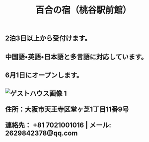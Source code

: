 
<body>
    <header>
        <h1>百合の宿（桃谷駅前館）</h1>
    </header>
<h2>2泊3日以上から受付けます。<h2>
<h2>中国語•英語•日本語と多言語に対応しています。<h2>
<h2>6月1日にオープンします。<h2>
<div class="image-gallery">
    <img src="https://imgur.com/tQdpZsU" alt="ゲストハウス画像 1">
<p>住所：大阪市天王寺区堂ヶ芝1丁目11番9号</p>
<p>連絡先： +81 7021001016  | メール: 2629842378@qq.com</p>
